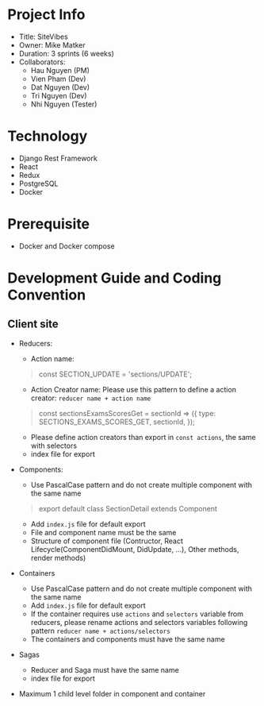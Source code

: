 # Project Info
- Title: SiteVibes
- Owner: Mike Matker
- Duration: 3 sprints (6 weeks)
- Collaborators:
  + Hau Nguyen (PM)
  + Vien Pham (Dev)
  + Dat Nguyen (Dev)
  + Tri Nguyen (Dev)
  + Nhi Nguyen (Tester)

# Technology
- Django Rest Framework
- React
- Redux
- PostgreSQL
- Docker

# Prerequisite
- Docker and Docker compose

# Development Guide and Coding Convention

## Client site

* Reducers:
  - Action name:
  > const SECTION_UPDATE = 'sections/UPDATE';
  - Action Creator name: Please use this pattern to define a action creator: `reducer name + action name`
  > const sectionsExamsScoresGet = sectionId => ({
              type: SECTIONS_EXAMS_SCORES_GET,
              sectionId,
     });
  - Please define action creators than export in `const actions`, the same with selectors
  - index file for export
* Components: 
  - Use PascalCase pattern and do not create multiple component with the same name
  > export default class SectionDetail extends Component
  - Add `index.js` file for default export
  - File and component name must be the same
  - Structure of component file (Contructor, React Lifecycle(ComponentDidMount, DidUpdate, ...), Other methods, render methods)
* Containers
  - Use PascalCase pattern and do not create multiple component with the same name
  - Add `index.js` file for default export
  - If the container requires use `actions` and `selectors` variable from reducers, please rename actions and selectors variables following pattern `reducer name + actions/selectors`
  - The containers and components must have the same name
* Sagas
  - Reducer and Saga must have the same name
  - index file for export
  
* Maximum 1 child level folder in component and container
